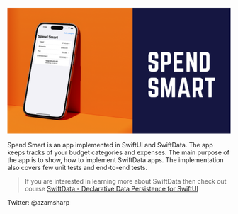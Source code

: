 ![Spend Smart](spendsmart.png)

Spend Smart is an app implemented in SwiftUI and SwiftData. The app keeps tracks of your budget categories and expenses. The main purpose of the app is to show, how to implement SwiftData apps. The implementation also covers few unit tests and end-to-end tests. 

> If you are interested in learning more about SwiftData then check out course [SwiftData - Declarative Data Persistence for SwiftUI](https://www.udemy.com/course/swiftdata-declarative-data-persistence-for-swiftui/?referralCode=A1303D0BA99171C90D9B)

Twitter: @azamsharp 